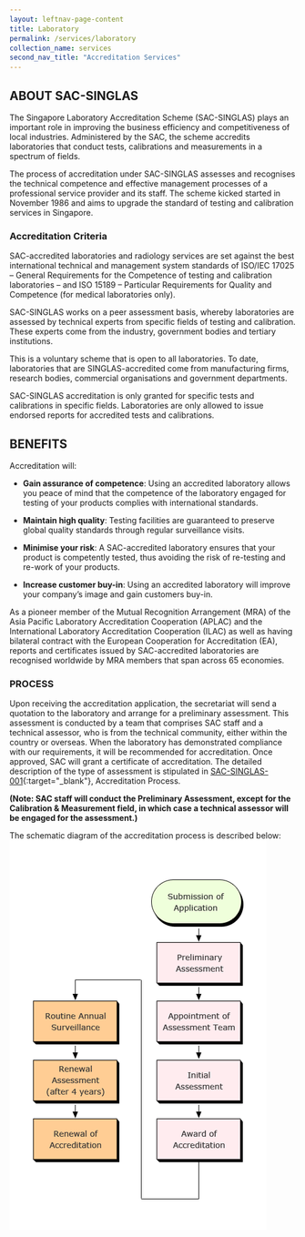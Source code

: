 ```yaml
---
layout: leftnav-page-content
title: Laboratory
permalink: /services/laboratory
collection_name: services
second_nav_title: "Accreditation Services"
---
```

## ABOUT SAC-SINGLAS
The Singapore Laboratory Accreditation Scheme (SAC-SINGLAS) plays an important role in improving the business efficiency and competitiveness of local industries. Administered by the SAC, the scheme accredits laboratories that conduct tests, calibrations and measurements in a spectrum of fields. 

The process of accreditation under SAC-SINGLAS assesses and recognises the technical competence and effective management processes of a professional service provider and its staff. The scheme kicked started in November 1986 and aims to upgrade the standard of testing and calibration services in Singapore.
 
### Accreditation Criteria
SAC-accredited laboratories and radiology services are set against the best international technical and management system standards of ISO/IEC 17025 – General Requirements for the Competence of testing and calibration laboratories – and ISO 15189 – Particular Requirements for Quality and Competence (for medical laboratories only). 

SAC-SINGLAS works on a peer assessment basis, whereby laboratories are assessed by technical experts from specific fields of testing and calibration. These experts come from the industry, government bodies and tertiary institutions. 

This is a voluntary scheme that is open to all laboratories. To date, laboratories that are SINGLAS-accredited come from manufacturing firms, research bodies, commercial organisations and government departments.

SAC-SINGLAS accreditation is only granted for specific tests and calibrations in specific fields. Laboratories are only allowed to issue endorsed reports for accredited tests and calibrations. 
 
## BENEFITS
Accreditation will: 
 
* **Gain assurance of competence**: Using an accredited laboratory allows you peace of mind that the competence of the laboratory engaged for testing of your products complies with international standards. 

* **Maintain high quality**: Testing facilities are guaranteed to preserve global quality standards through regular surveillance visits.

* **Minimise your risk**: A SAC-accredited laboratory ensures that your product is competently tested, thus avoiding the risk of re-testing and re-work of your products.

* **Increase customer buy-in**: Using an accredited laboratory will improve your company’s image and gain customers buy-in.

As a pioneer member of the Mutual Recognition Arrangement (MRA) of the Asia Pacific Laboratory Accreditation Cooperation (APLAC) and the International Laboratory Accreditation Cooperation (ILAC) as well as having bilateral contract with the European Cooperation for Accreditation (EA), reports and certificates issued by SAC-accredited laboratories are recognised worldwide by MRA members that span across 65 economies.
 
### PROCESS
Upon receiving the accreditation application, the secretariat will send a quotation to the laboratory and arrange for a preliminary assessment. This assessment is conducted by a team that comprises SAC staff and a technical assessor, who is from the technical community, either within the country or overseas. When the laboratory has demonstrated compliance with our requirements, it will be recommended for accreditation. Once approved, SAC will grant a certificate of accreditation. The detailed description of the type of assessment is stipulated in [SAC-SINGLAS-001](/files/documents/laboratory-accreditation/testing-and-calibration-documents/general-requirements/SAC-SINGLAS-001-(29-March-2019).pdf){:target="_blank"}, Accreditation Process. 
 
**(Note: SAC staff will conduct the Preliminary Assessment, except for the Calibration & Measurement field, in which case a technical assessor will be engaged for the assessment.)**
 
The schematic diagram of the accreditation process is described below:  
![Accreditation Services Chart](/images/services/accreditation_process.png)
